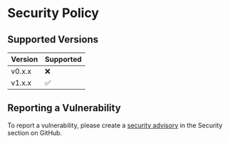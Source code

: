 # Security Policy

## Supported Versions

| Version               | Supported          |
| --------------------- | ------------------ |
| v0.x.x                | :x:                |
| v1.x.x                | :white_check_mark: |

## Reporting a Vulnerability

To report a vulnerability, please create a
[security advisory](https://github.com/owdex/owdex/security/advisories/new) in the
Security section on GitHub.
